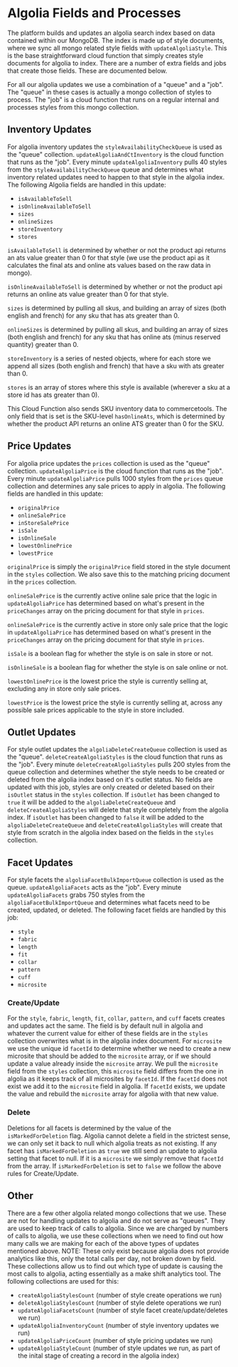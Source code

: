 # Algolia Fields and Processes

The platform builds and updates an algolia search index based on data contained within our MongoDB. The index is made up of style documents, where we sync all mongo related style fields with `updateAlgoliaStyle`. This is the base straightforward cloud function that simply creates style documents for algolia to index. There are a number of extra fields and jobs that create those fields. These are documented below.


For all our algolia updates we use a combination of a "queue" and a "job". The "queue" in these cases is actually a mongo collection of styles to process. The "job" is a cloud function that runs on a regular internal and processes styles from this mongo collection.

## Inventory Updates
For algolia inventory updates the `styleAvailabilityCheckQueue` is used as the "queue" collection. `updateAlgoliaAndCtInventory` is the cloud function that runs as the "job". Every minute `updateAlgoliaInventory` pulls 40 styles from the `styleAvailabilityCheckQueue` queue and determines what inventory related updates need to happen to that style in the algolia index. The following Algolia fields are handled in this update:

- `isAvailableToSell`
- `isOnlineAvailableToSell`
- `sizes`
- `onlineSizes`
- `storeInventory`
- `stores`

`isAvailableToSell` is determined by whether or not the product api returns an ats value greater than 0 for that style (we use the product api as it calculates the final ats and online ats values based on the raw data in mongo).


`isOnlineAvailableToSell` is determined by whether or not the product api returns an online ats value greater than 0 for that style.


`sizes` is determined by pulling all skus, and building an array of sizes (both english and french) for any sku that has ats greater than 0.


`onlineSizes` is determined by pulling all skus, and building an array of sizes (both english and french) for any sku that has online ats (minus reserved quantity) greater than 0.


`storeInventory` is a series of nested objects, where for each store we append all sizes (both english and french) that have a sku with ats greater than 0.


`stores` is an array of stores where this style is available (wherever a sku at a store id has ats greater than 0).

This Cloud Function also sends SKU inventory data to commercetools. The only field that is set is the SKU-level `hasOnlineAts`, which is determined by whether the product API returns an online ATS greater than 0 for the SKU.

## Price Updates
For algolia price updates the `prices` collection is used as the "queue" collection. `updateAlgoliaPrice` is the cloud function that runs as the "job". Every minute `updateAlgoliaPrice` pulls 1000 styles from the `prices` queue collection and determines any sale prices to apply in algolia. The following fields are handled in this update:

- `originalPrice`
- `onlineSalePrice`
- `inStoreSalePrice`
- `isSale`
- `isOnlineSale`
- `lowestOnlinePrice`
- `lowestPrice`

`originalPrice` is simply the `originalPrice` field stored in the style document in the `styles` collection. We also save this to the matching pricing document in the `prices` collection.


`onlineSalePrice` is the currently active online sale price that the logic in `updateAlgoliaPrice` has determined based on what's present in the `priceChanges` array on the pricing document for that style in `prices`.


`onlineSalePrice` is the currently active in store only sale price that the logic in `updateAlgoliaPrice` has determined based on what's present in the `priceChanges` array on the pricing document for that style in `prices`.


`isSale` is a boolean flag for whether the style is on sale in store or not.


`isOnlineSale` is a boolean flag for whether the style is on sale online or not.


`lowestOnlinePrice` is the lowest price the style is currently selling at, excluding any in store only sale prices.


`lowestPrice` is the lowest price the style is currently selling at, across any possible sale prices applicable to the style in store included.

## Outlet Updates
For style outlet updates the `algoliaDeleteCreateQueue` collection is used as the "queue". `deleteCreateAlgoliaStyles` is the cloud function that runs as the "job". Every minute `deleteCreateAlgoliaStyles` pulls 200 styles from the queue collection and determines whether the style needs to be created or deleted from the algolia index based on it's outlet status. No fields are updated with this job, styles are only created or deleted based on their `isOutlet` status in the `styles` collection. If `isOutlet` has been changed to `true` it will be added to the `algoliaDeleteCreateQueue` and `deleteCreateAlgoliaStyles` will delete that style completely from the algolia index. If `isOutlet` has been changed to `false` it will be added to the `algoliaDeleteCreateQueue` and `deleteCreateAlgoliaStyles` will create that style from scratch in the algolia index based on the fields in the `styles` collection.

## Facet Updates
For style facets the `algoliaFacetBulkImportQueue` collection is used as the queue. `updateAlgoliaFacets` acts as the "job". Every minute `updateAlgoliaFacets` grabs 750 styles from the `algoliaFacetBulkImportQueue` and determines what facets need to be created, updated, or deleted. The following facet fields are handled by this job:

- `style`
- `fabric`
- `length`
- `fit`
- `collar`
- `pattern`
- `cuff`
- `microsite`

### Create/Update
For the `style`, `fabric`, `length`, `fit`, `collar`, `pattern`, and `cuff` facets creates and updates act the same. The field is by default null in algolia and whatever the current value for either of these fields are in the `styles` collection overwrites what is in the algolia index document.
For `microsite` we use the unique id `facetId` to determine whether we need to create a new microsite that should be added to the `microsite` array, or if we should update a value already inside the `microsite` array. We pull the `microsite` field from the `styles` collection, this `microsite` field differs from the one in algolia as it keeps track of all microsites by `facetId`. If the `facetId` does not exist we add it to the `microsite` field in algolia. If `facetId` exists, we update the value and rebuild the `microsite` array for algolia with that new value.

### Delete
Deletions for all facets is determined by the value of the `isMarkedForDeletion` flag. Algolia cannot delete a field in the strictest sense, we can only set it back to null which algolia treats as not existing. If any facet has `isMarkedForDeletion` as `true` we still send an update to algolia setting that facet to null. If it is a `microsite` we simply remove that `facetId` from the array. If `isMarkedForDeletion` is set to `false` we follow the above rules for Create/Update.

## Other
There are a few other algolia related mongo collections that we use. These are not for handling updates to algolia and do not serve as "queues". They are used to keep track of calls to algolia. Since we are charged by numbers of calls to algolia, we use these collections when we need to find out how many calls we are making for each of the above types of updates mentioned above. NOTE: These only exist because algolia does not provide analytics like this, only the total calls per day, not broken down by field. These collections allow us to find out which type of update is causing the most calls to algolia, acting essentially as a make shift analytics tool. The following collections are used for this:

- `createAlgoliaStylesCount` (number of style create operations we run)
- `deleteAlgoliaStylesCount` (number of style delete operations we run)
- `updateAlgoliaFacetsCount` (number of style facet create/update/deletes we run)
- `updateAlgoliaInventoryCount` (number of style inventory updates we run)
- `updateAlgoliaPriceCount` (number of style pricing updates we run)
- `updateAlgoliaStyleCount` (number of style updates we run, as part of the inital stage of creating a record in the algolia index)
